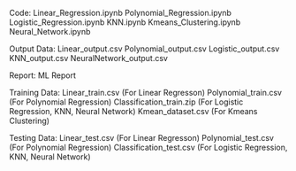 Code:
Linear_Regression.ipynb
Polynomial_Regression.ipynb
Logistic_Regression.ipynb
KNN.ipynb
Kmeans_Clustering.ipynb
Neural_Network.ipynb


Output Data:
Linear_output.csv
Polynomial_output.csv
Logistic_output.csv
KNN_output.csv
NeuralNetwork_output.csv


Report: ML Report


Training Data:
Linear_train.csv (For Linear Regresson)
Polynomial_train.csv (For Polynomial Regression)
Classification_train.zip (For Logistic Regression, KNN, Neural Network)
Kmean_dataset.csv (For Kmeans Clustering)


Testing Data:
Linear_test.csv (For Linear Regresson)
Polynomial_test.csv (For Polynomial Regression)
Classification_test.csv (For Logistic Regression, KNN, Neural Network)
